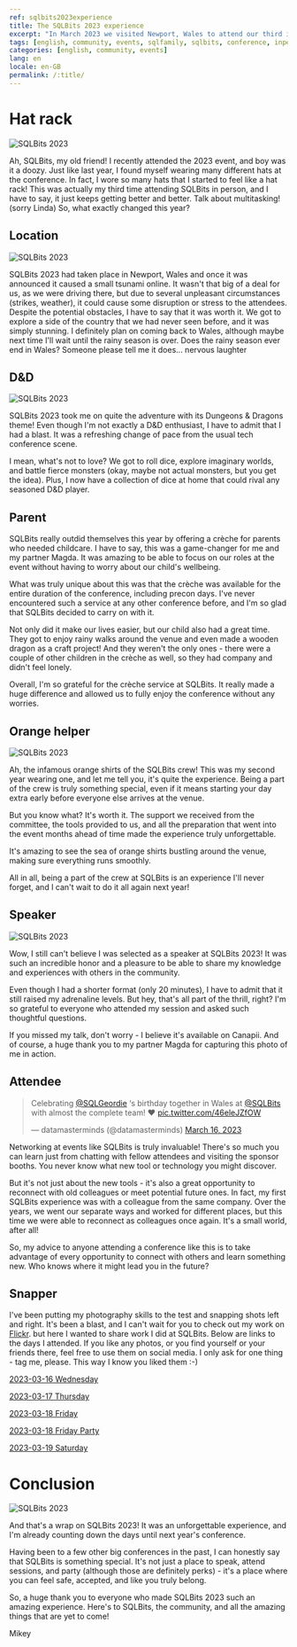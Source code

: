 ```yaml
---
ref: sqlbits2023experience
title: The SQLBits 2023 experience
excerpt: "In March 2023 we visited Newport, Wales to attend our third in-person SQLBits. Here is how it was for us."
tags: [english, community, events, sqlfamily, sqlbits, conference, inperson]
categories: [english, community, events]
lang: en
locale: en-GB
permalink: /:title/
---
```



# Hat rack

![SQLBits 2023](/assets/images/2023-04-02-sqlbits2023-experience/dsc1193-flashback.jpg)

Ah, SQLBits, my old friend! I recently attended the 2023 event, and boy was it a doozy. Just like last year, I found myself wearing many different hats at the conference. In fact, I wore so many hats that I started to feel like a hat rack! This was actually my third time attending SQLBits in person, and I have to say, it just keeps getting better and better. Talk about multitasking! (sorry Linda)
So, what exactly changed this year?

## Location
![SQLBits 2023](/assets/images/2023-04-02-sqlbits2023-experience/dsc4317-cymru.jpg)

SQLBits 2023 had taken place in Newport, Wales and once it was announced it caused a small tsunami online. It wasn't that big of a deal for us, as we were driving there, but due to several unpleasant circumstances (strikes, weather), it could cause some disruption or stress to the attendees. Despite the potential obstacles, I have to say that it was worth it. We got to explore a side of the country that we had never seen before, and it was simply stunning. I definitely plan on coming back to Wales, although maybe next time I'll wait until the rainy season is over. Does the rainy season ever end in Wales? Someone please tell me it does... nervous laughter

## D&D
![SQLBits 2023](/assets/images/2023-04-02-sqlbits2023-experience/dsc7142-dice.jpg)

SQLBits 2023 took me on quite the adventure with its Dungeons & Dragons theme! Even though I'm not exactly a D&D enthusiast, I have to admit that I had a blast. It was a refreshing change of pace from the usual tech conference scene.

I mean, what's not to love? We got to roll dice, explore imaginary worlds, and battle fierce monsters (okay, maybe not actual monsters, but you get the idea). Plus, I now have a collection of dice at home that could rival any seasoned D&D player.

## Parent

SQLBits really outdid themselves this year by offering a crèche for parents who needed childcare. I have to say, this was a game-changer for me and my partner Magda. It was amazing to be able to focus on our roles at the event without having to worry about our child's wellbeing.

What was truly unique about this was that the crèche was available for the entire duration of the conference, including precon days. I've never encountered such a service at any other conference before, and I'm so glad that SQLBits decided to carry on with it.

Not only did it make our lives easier, but our child also had a great time. They got to enjoy rainy walks around the venue and even made a wooden dragon as a craft project! And they weren't the only ones - there were a couple of other children in the crèche as well, so they had company and didn't feel lonely.

Overall, I'm so grateful for the crèche service at SQLBits. It really made a huge difference and allowed us to fully enjoy the conference without any worries.

## Orange helper

![SQLBits 2023](/assets/images/2023-04-02-sqlbits2023-experience/dsc0381-orange.jpg)

Ah, the infamous orange shirts of the SQLBits crew! This was my second year wearing one, and let me tell you, it's quite the experience. Being a part of the crew is truly something special, even if it means starting your day extra early before everyone else arrives at the venue.

But you know what? It's worth it. The support we received from the committee, the tools provided to us, and all the preparation that went into the event months ahead of time made the experience truly unforgettable.

It's amazing to see the sea of orange shirts bustling around the venue, making sure everything runs smoothly.

All in all, being a part of the crew at SQLBits is an experience I'll never forget, and I can't wait to do it all again next year!

## Speaker 

![SQLBits 2023](/assets/images/2023-04-02-sqlbits2023-experience/dsc6659-speaker.jpg)

Wow, I still can't believe I was selected as a speaker at SQLBits 2023! It was such an incredible honor and a pleasure to be able to share my knowledge and experiences with others in the community.

Even though I had a shorter format (only 20 minutes), I have to admit that it still raised my adrenaline levels. But hey, that's all part of the thrill, right? I'm so grateful to everyone who attended my session and asked such thoughtful questions.

If you missed my talk, don't worry - I believe it's available on Canapii. And of course, a huge thank you to my partner Magda for capturing this photo of me in action.

## Attendee

<blockquote class="twitter-tweet"><p lang="en" dir="ltr">Celebrating <a href="https://twitter.com/SQLGeordie?ref_src=twsrc%5Etfw">@SQLGeordie</a> ‘s birthday together in Wales at <a href="https://twitter.com/SQLBits?ref_src=twsrc%5Etfw">@SQLBits</a> with almost the complete team! ❤️ <a href="https://t.co/46eleJZfOW">pic.twitter.com/46eleJZfOW</a></p>&mdash; datamasterminds (@datamasterminds) <a href="https://twitter.com/datamasterminds/status/1636465085609549845?ref_src=twsrc%5Etfw">March 16, 2023</a></blockquote> <script async src="https://platform.twitter.com/widgets.js" charset="utf-8"></script>

Networking at events like SQLBits is truly invaluable! There's so much you can learn just from chatting with fellow attendees and visiting the sponsor booths. You never know what new tool or technology you might discover.

But it's not just about the new tools - it's also a great opportunity to reconnect with old colleagues or meet potential future ones. In fact, my first SQLBits experience was with a colleague from the same company. Over the years, we went our separate ways and worked for different places, but this time we were able to reconnect as colleagues once again. It's a small world, after all!

So, my advice to anyone attending a conference like this is to take advantage of every opportunity to connect with others and learn something new. Who knows where it might lead you in the future?

## Snapper

I've been putting my photography skills to the test and snapping shots left and right. It's been a blast, and I can't wait for you to check out my work on [Flickr](https://www.flickr.com/MikeyBronowski).  but here I wanted to share work I did at SQLBits. Below are links to the days I attended. If you like any photos, or you find yourself or your friends there, feel free to use them on social media. I only ask for one thing - tag me, please. This way I know you liked them :-) 

[2023-03-16 Wednesday](https://www.flickr.com/gp/mikeybronowski/798KAi4Z05)

[2023-03-17 Thursday](https://www.flickr.com/gp/mikeybronowski/4is5m054G3)

[2023-03-18 Friday](https://www.flickr.com/gp/mikeybronowski/L615w331LU)

[2023-03-18 Friday Party](https://www.flickr.com/gp/mikeybronowski/PMh3Y3eZyH)

[2023-03-19 Saturday](https://www.flickr.com/gp/mikeybronowski/Q6u802rf0f)

# Conclusion

![SQLBits 2023](/assets/images/2023-04-02-sqlbits2023-experience/dsc0248-buddy.jpg)

And that's a wrap on SQLBits 2023! It was an unforgettable experience, and I'm already counting down the days until next year's conference.

Having been to a few other big conferences in the past, I can honestly say that SQLBits is something special. It's not just a place to speak, attend sessions, and party (although those are definitely perks) - it's a place where you can feel safe, accepted, and like you truly belong.

So, a huge thank you to everyone who made SQLBits 2023 such an amazing experience. Here's to SQLBits, the community, and all the amazing things that are yet to come!

Mikey
